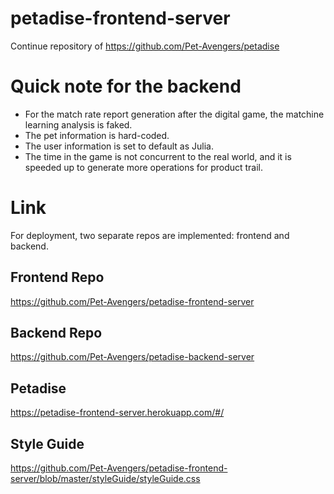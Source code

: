 # petadise-frontend-server
Continue repository of https://github.com/Pet-Avengers/petadise
# Quick note for the backend
- For the match rate report generation after the digital game, the matchine learning analysis is faked.
- The pet information is hard-coded.
- The user information is set to default as Julia.
- The time in the game is not concurrent to the real world, and it is speeded up to generate more operations for product trail.
# Link
For deployment, two separate repos are implemented: frontend and backend.
## Frontend Repo
https://github.com/Pet-Avengers/petadise-frontend-server
## Backend Repo
https://github.com/Pet-Avengers/petadise-backend-server
## Petadise
https://petadise-frontend-server.herokuapp.com/#/
## Style Guide
https://github.com/Pet-Avengers/petadise-frontend-server/blob/master/styleGuide/styleGuide.css
